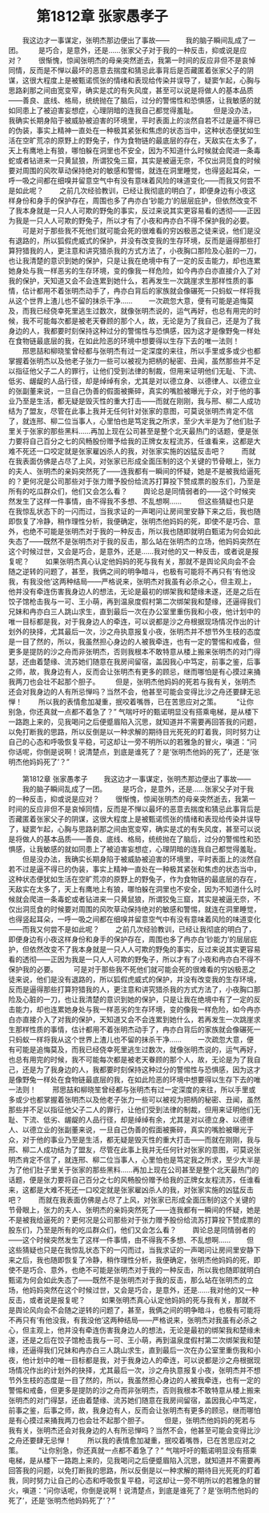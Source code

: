 # 　　第1812章 张家愚孝子
　　我这边才一事谋定，张明杰那边便出了事故——
　　我的脑子瞬间乱成了一团。
　　是巧合，是意外，还是……张家父子对于我的一种反击，抑或说是应对？
　　很惭愧，惊闻张明杰的母亲突然逝去，我第一时间的反应非但不是哀悼同情，反而是不惮以最坏的恶意去揣度和猜忌此事背后是否藏匿着张家父子的阴谋，这很大程度上是被甄诺慌张的情绪和表现给传染并误导了，疑窦乍起，心胸与思路刹那之间由宽变窄，确实是忒的有失风度，甚至可以说是将做人的基本品质——善良、底线、格局，统统抛在了脑后，过分的警惕性和恐惧感，让我敏感的就如同患上了被迫害妄想症，心理阴暗的连我自己都觉得羞耻。
　　但是没办法，我确实长期身陷于被威胁被迫害的环境里，平时表面上的淡然自若不过是逼不得已的伪装，事实上精神一直处在一种极其紧张和焦虑的状态当中，这种状态便犹如生活在空旷荒凉的原野上的野兔子，作为食物链的最底层的存在，天敌实在太多了，天上有鹰地上有狼，哪怕躲在洞里也不安全，因为不知道什么时候就会爬进一条毒蛇或者钻进来一只黄鼠狼，所谓狡兔三窟，其实是被逼无奈，不仅出洞觅食的时候要对周围的风吹草动保持绝对的敏感和警惕，就连在洞里睡觉，也得竖起耳朵，一呼一吸之间都在细嗅并留意空气中有没有意味着风险的味道变化——而我又何尝不是如此呢？
　　之前几次经验教训，已经让我彻底的明白了，即便身边有小夜这样身份和身手的保护存在，周围也多了冉亦白‘钞能力’的层层庇护，但依然改变不了我本身就是一只人人可欺的野兔的事实，反过来说其实更容易看的透彻——正因为我是一只人人可欺的野兔子，所以才有了小夜和冉亦白不得不保护我的必要。
　　可是对于那些我不死他们就可能会死的很难看的穷凶极恶之徒来说，他们是没有退路的，所以狐假虎威式的保护，并没有改变我的生存环境，反而是逼得那些打算狩猎我的人，更注意和讲究猎杀我的方式方法了，小夜胸口那险及心脏的一刀，也让我清楚的意识到她的保护，只是让我在绝境中有了一定的反击能力，却也连累她身处与我一样恶劣的生存环境，变的像我一样危险，如今冉亦白亦直接介入了对我的保护，天知道又会不会连累到她什么，若再发生一次跳崖求生那样性质的事情，估计都用不着张明杰动手了，冉亦白背后的家族就会像碾死一只蚂蚁一样将我从这个世界上渣儿也不留的抹杀干净……
　　一次疏忽大意，便有可能是追悔莫及，而我已经侥幸死里逃生过数次，就像张明杰说的，运气再好，也总有用完的时候，我不可能每次都是被老天眷顾的那个人，故，无论是为了我自己，还是为了我身边的人，我都要时刻保持这种过分的警惕性与恐惧感，因为这才是像野兔一样处在食物链最底层的我，在如此险恶的环境中想要得以生存下去的唯一法则！
　　邢思喆和柳晓笙曾经都与张明杰有过一定深度的来往，所以手里或多或少也都掌握着张明杰以及他老子张力一些可以被视为把柄的秘密、丑闻，虽然那些并不足以指征他父子二人的罪行，让他们受到法律的制裁，但用来证明他们无耻、下流、低劣、龌龊的人品行径，却是绰绰有余，尤其是对以德立身、以德律人、以德立业的张副董来说，一旦自己伪善的假面被撕碎，真实的嘴脸被曝光于众，对于他的事业乃至是生活，都无疑是毁灭性的重大打击——而就在刚刚，我与邢、柳二人成功结为了盟友，尽管在此事上我并无任何针对张家的意图，可莫说张明杰肯定不信了，就连邢、柳二位当事人，心里怕也是笃定我之所求，至少大半是为了他们肚子里关于张家的那些黑料……再加上现在公司甚至是整个北天最热门的话题，便是张力要将自己百分之七的风畅股份赠予给我的正牌女友程流苏，任谁看来，这都是大难不死还一口咬定就是张家雇凶杀人的我，对张家实施的凶猛反击吧？
　　而就在我表面仿佛是占尽了上风，对张家已形成全面压制的这个关键的节骨眼上，张力的夫人、张明杰的亲妈突然死了——连我都有一瞬间的怀疑，她是不是被我给逼死的？更何况是公司那些对于张力赠予股份给流苏打算投下赞成票的股东们，乃至是所有的吃瓜群众们，他们又会怎么看？
　　舆论总是同情弱者的——这个时候突然发生了这样一件事情，由不得我不多想、不乱想啊……
　　但这些猜疑也只是在我惊乱状态下的一闪而过，当我求证的一声喝问让房间里安静下来之后，我也随即恢复了冷静，稍作理性分析，我便确定，张明杰他妈妈的死，即使不是巧合、意外，也绝不可能是张明杰对于我的一种反击，所以我也随即就明白甄诺为何会如此失态了——既然不是张明杰对于我的反击，那么站在张明杰的立场，他妈妈突然在这个时候过世，又会是巧合，是意外，还是……我对他的又一种反击，或者说是报复呢？
　　如果张明杰真心认定他妈妈的死与我有关，那就不是舆论风向会不会随之逆转的问题了，甚至，我俩之间的明争暗斗，也极有可能将不再只有‘有他没我，有我没他’这两种结局——严格说来，张明杰对我虽有必杀之心，但主观上，他并没有牵连伤害我身边人的想法，无论是最初的绑架我和楚缘未遂，还是之后在饺子馆枪击我与一可、王小萌，再到温泉度假村第二次绑架我和楚缘，还逼得我们兄妹和冉亦白三人跳山求生，直到最后一次在办公室里重伤我和小夜，他计划中的唯一目标都是我，对于我身边人的牵连，可以说都是沙之舟根据现场情况作出的计划外的抉择，尤其最后一次，沙之舟执意报复小夜，张明杰并不想节外生枝的态度是一目了然的，所以，我虽然担心身边的人被我牵连，也有一定的警惕和戒备，但更多是提防的沙之舟而非张明杰，否则我根本不敢特意从楼上搬来张明杰的对门得瑟，还由着楚缘、流苏她们随意在我房间留宿，盖因我心中笃定，前事之鉴，后事之师，故，我身边有人，反而会让张明杰有更多的顾忌，继而哪怕是有心摸过来捅我两刀也会壮不起那个胆子。
　　但是，张明杰他妈妈的死若与我有关，张明杰还会对我身边的人有所忌惮吗？当然不会，他甚至可能会变得比沙之舟还要肆无忌惮！
　　所以我的表情愈加凝重，抿咬着嘴唇，已在苦思应对之策。
　　“让你别急，你还真就一点都不着急了？” 气喘吁吁的甄诺明显没有搭乘电梯，是从楼下一路跑上来的，见我喝问之后便蹙眉陷入沉思，就知道并不需要再回答我的问题，以免打断我的思路，所以反倒是以一种求解的期待目光死死的盯着我，同时努力让自己的心态和呼吸恢复平稳，可这却让一旁不明所以的若雅急的冒火，嗔道：“问你话呢，你倒是说啊！说清楚点，到底是谁死了？是‘张明杰他妈的死了’，还是‘张明杰他妈妈死了’？”

　　第1812章 张家愚孝子
　　我这边才一事谋定，张明杰那边便出了事故——
　　我的脑子瞬间乱成了一团。
　　是巧合，是意外，还是……张家父子对于我的一种反击，抑或说是应对？
　　很惭愧，惊闻张明杰的母亲突然逝去，我第一时间的反应非但不是哀悼同情，反而是不惮以最坏的恶意去揣度和猜忌此事背后是否藏匿着张家父子的阴谋，这很大程度上是被甄诺慌张的情绪和表现给传染并误导了，疑窦乍起，心胸与思路刹那之间由宽变窄，确实是忒的有失风度，甚至可以说是将做人的基本品质——善良、底线、格局，统统抛在了脑后，过分的警惕性和恐惧感，让我敏感的就如同患上了被迫害妄想症，心理阴暗的连我自己都觉得羞耻。
　　但是没办法，我确实长期身陷于被威胁被迫害的环境里，平时表面上的淡然自若不过是逼不得已的伪装，事实上精神一直处在一种极其紧张和焦虑的状态当中，这种状态便犹如生活在空旷荒凉的原野上的野兔子，作为食物链的最底层的存在，天敌实在太多了，天上有鹰地上有狼，哪怕躲在洞里也不安全，因为不知道什么时候就会爬进一条毒蛇或者钻进来一只黄鼠狼，所谓狡兔三窟，其实是被逼无奈，不仅出洞觅食的时候要对周围的风吹草动保持绝对的敏感和警惕，就连在洞里睡觉，也得竖起耳朵，一呼一吸之间都在细嗅并留意空气中有没有意味着风险的味道变化——而我又何尝不是如此呢？
　　之前几次经验教训，已经让我彻底的明白了，即便身边有小夜这样身份和身手的保护存在，周围也多了冉亦白‘钞能力’的层层庇护，但依然改变不了我本身就是一只人人可欺的野兔的事实，反过来说其实更容易看的透彻——正因为我是一只人人可欺的野兔子，所以才有了小夜和冉亦白不得不保护我的必要。
　　可是对于那些我不死他们就可能会死的很难看的穷凶极恶之徒来说，他们是没有退路的，所以狐假虎威式的保护，并没有改变我的生存环境，反而是逼得那些打算狩猎我的人，更注意和讲究猎杀我的方式方法了，小夜胸口那险及心脏的一刀，也让我清楚的意识到她的保护，只是让我在绝境中有了一定的反击能力，却也连累她身处与我一样恶劣的生存环境，变的像我一样危险，如今冉亦白亦直接介入了对我的保护，天知道又会不会连累到她什么，若再发生一次跳崖求生那样性质的事情，估计都用不着张明杰动手了，冉亦白背后的家族就会像碾死一只蚂蚁一样将我从这个世界上渣儿也不留的抹杀干净……
　　一次疏忽大意，便有可能是追悔莫及，而我已经侥幸死里逃生过数次，就像张明杰说的，运气再好，也总有用完的时候，我不可能每次都是被老天眷顾的那个人，故，无论是为了我自己，还是为了我身边的人，我都要时刻保持这种过分的警惕性与恐惧感，因为这才是像野兔一样处在食物链最底层的我，在如此险恶的环境中想要得以生存下去的唯一法则！
　　邢思喆和柳晓笙曾经都与张明杰有过一定深度的来往，所以手里或多或少也都掌握着张明杰以及他老子张力一些可以被视为把柄的秘密、丑闻，虽然那些并不足以指征他父子二人的罪行，让他们受到法律的制裁，但用来证明他们无耻、下流、低劣、龌龊的人品行径，却是绰绰有余，尤其是对以德立身、以德律人、以德立业的张副董来说，一旦自己伪善的假面被撕碎，真实的嘴脸被曝光于众，对于他的事业乃至是生活，都无疑是毁灭性的重大打击——而就在刚刚，我与邢、柳二人成功结为了盟友，尽管在此事上我并无任何针对张家的意图，可莫说张明杰肯定不信了，就连邢、柳二位当事人，心里怕也是笃定我之所求，至少大半是为了他们肚子里关于张家的那些黑料……再加上现在公司甚至是整个北天最热门的话题，便是张力要将自己百分之七的风畅股份赠予给我的正牌女友程流苏，任谁看来，这都是大难不死还一口咬定就是张家雇凶杀人的我，对张家实施的凶猛反击吧？
　　而就在我表面仿佛是占尽了上风，对张家已形成全面压制的这个关键的节骨眼上，张力的夫人、张明杰的亲妈突然死了——连我都有一瞬间的怀疑，她是不是被我给逼死的？更何况是公司那些对于张力赠予股份给流苏打算投下赞成票的股东们，乃至是所有的吃瓜群众们，他们又会怎么看？
　　舆论总是同情弱者的——这个时候突然发生了这样一件事情，由不得我不多想、不乱想啊……
　　但这些猜疑也只是在我惊乱状态下的一闪而过，当我求证的一声喝问让房间里安静下来之后，我也随即恢复了冷静，稍作理性分析，我便确定，张明杰他妈妈的死，即使不是巧合、意外，也绝不可能是张明杰对于我的一种反击，所以我也随即就明白甄诺为何会如此失态了——既然不是张明杰对于我的反击，那么站在张明杰的立场，他妈妈突然在这个时候过世，又会是巧合，是意外，还是……我对他的又一种反击，或者说是报复呢？
　　如果张明杰真心认定他妈妈的死与我有关，那就不是舆论风向会不会随之逆转的问题了，甚至，我俩之间的明争暗斗，也极有可能将不再只有‘有他没我，有我没他’这两种结局——严格说来，张明杰对我虽有必杀之心，但主观上，他并没有牵连伤害我身边人的想法，无论是最初的绑架我和楚缘未遂，还是之后在饺子馆枪击我与一可、王小萌，再到温泉度假村第二次绑架我和楚缘，还逼得我们兄妹和冉亦白三人跳山求生，直到最后一次在办公室里重伤我和小夜，他计划中的唯一目标都是我，对于我身边人的牵连，可以说都是沙之舟根据现场情况作出的计划外的抉择，尤其最后一次，沙之舟执意报复小夜，张明杰并不想节外生枝的态度是一目了然的，所以，我虽然担心身边的人被我牵连，也有一定的警惕和戒备，但更多是提防的沙之舟而非张明杰，否则我根本不敢特意从楼上搬来张明杰的对门得瑟，还由着楚缘、流苏她们随意在我房间留宿，盖因我心中笃定，前事之鉴，后事之师，故，我身边有人，反而会让张明杰有更多的顾忌，继而哪怕是有心摸过来捅我两刀也会壮不起那个胆子。
　　但是，张明杰他妈妈的死若与我有关，张明杰还会对我身边的人有所忌惮吗？当然不会，他甚至可能会变得比沙之舟还要肆无忌惮！
　　所以我的表情愈加凝重，抿咬着嘴唇，已在苦思应对之策。
　　“让你别急，你还真就一点都不着急了？” 气喘吁吁的甄诺明显没有搭乘电梯，是从楼下一路跑上来的，见我喝问之后便蹙眉陷入沉思，就知道并不需要再回答我的问题，以免打断我的思路，所以反倒是以一种求解的期待目光死死的盯着我，同时努力让自己的心态和呼吸恢复平稳，可这却让一旁不明所以的若雅急的冒火，嗔道：“问你话呢，你倒是说啊！说清楚点，到底是谁死了？是‘张明杰他妈的死了’，还是‘张明杰他妈妈死了’？”
